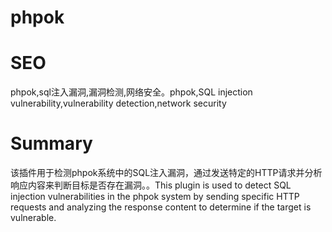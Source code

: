 # phpok
# SEO
phpok,sql注入漏洞,漏洞检测,网络安全。phpok,SQL injection vulnerability,vulnerability detection,network security
# Summary
该插件用于检测phpok系统中的SQL注入漏洞，通过发送特定的HTTP请求并分析响应内容来判断目标是否存在漏洞。。This plugin is used to detect SQL injection vulnerabilities in the phpok system by sending specific HTTP requests and analyzing the response content to determine if the target is vulnerable.
